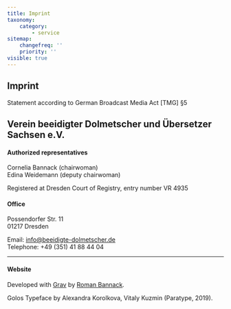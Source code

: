 ```yaml
---
title: Imprint
taxonomy:
    category:
        - service
sitemap:
    changefreq: ''
    priority: ''
visible: true
---
```


## Imprint

Statement according to German Broadcast Media Act [TMG] §5

## Verein beeidigter Dolmetscher und Übersetzer Sachsen e.V.

#### Authorized representatives

Cornelia Bannack (chairwoman)   
Edina Weidemann (deputy chairwoman)

Registered at Dresden Court of Registry, entry number VR 4935
 
#### Office
Possendorfer Str. 11   
01217 Dresden

Email: info@beeidigte-dolmetscher.de   
Telephone: +49 (351) 41 88 44 04

---

#### Website
Developed with [Grav](https://getgrav.org) by [Roman Bannack](http://www.dresden-russisch.de).

Golos Typeface by Alexandra Korolkova, Vitaly Kuzmin (Paratype, 2019).